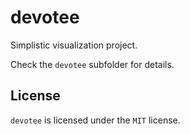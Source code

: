 # devotee

Simplistic visualization project.

Check the `devotee` subfolder for details.

## License

`devotee` is licensed under the `MIT` license.
